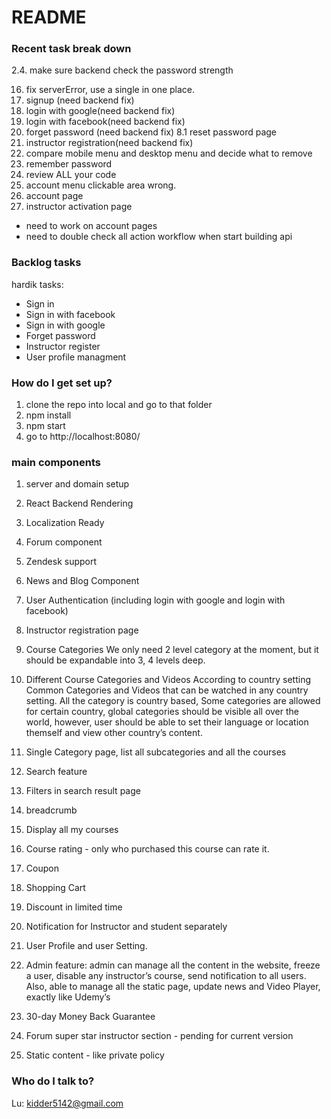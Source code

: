 # README #

### Recent task break down ###

2.4. make sure backend check the password strength

<!-- 5. add input validation in login and signup page. -->
16. fix serverError, use a single in one place.
1. signup (need backend fix)
6. login with google(need backend fix)
7. login with facebook(need backend fix)
8. forget password (need backend fix)
8.1 reset password page
9. instructor registration(need backend fix)
10. compare mobile menu and desktop menu and decide what to remove
11. remember password
12. review ALL your code 
13. account menu clickable area wrong.
14. account page
15. instructor activation page

- need to work on account pages
- need to double check all action workflow when start building api


### Backlog tasks ###
hardik tasks:
-  Sign in
-  Sign in with facebook
-  Sign in with google 
-  Forget password
-  Instructor register
-  User profile managment

### How do I get set up? ###
1. clone the repo into local and go to that folder
2. npm install
3. npm start
4. go to http://localhost:8080/

### main components ###
1. server and domain setup
2. React Backend Rendering
3. Localization Ready
4. Forum component
5. Zendesk support
6. News and Blog Component 

7. User Authentication (including login with google and login with facebook)
8. Instructor registration page
9. Course Categories
We only need 2 level category at the moment, but it should be expandable into 3, 4 levels deep.
10. Different Course Categories and Videos According to country setting
Common Categories and Videos that can be watched in any country setting.
All the category is country based, Some categories are allowed for certain country, global categories should be visible all over the world, however, user should be able to set their language or location themself and view other country’s content.
11. Single Category page, list all subcategories and all the courses
12. Search feature
13. Filters in search result page
14. breadcrumb
15. Display all my courses
16. Course rating - only who purchased this course can rate it.
17. Coupon
18. Shopping Cart
19. Discount in limited time
20. Notification for Instructor and student separately 
21. User Profile and user Setting.
22. Admin feature: admin can manage all the content in the website, freeze a user, disable any instructor’s course, send notification to all users. Also, able to manage all the static page, update news and 
Video Player, exactly like Udemy’s
23. 30-day Money Back Guarantee
24. Forum super star instructor section - pending for current version
25. Static content - like private policy 



### Who do I talk to? ###

Lu: kidder5142@gmail.com